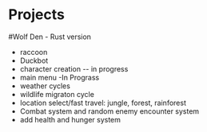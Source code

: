 # Projects

#Wolf Den - Rust version
- raccoon
- Duckbot
- character creation -- in progress
- main menu -In Prograss
- weather cycles
- wildlife migraton cycle
- location select/fast travel: jungle, forest, rainforest
- Combat system and random enemy encounter system
- add health and hunger system

